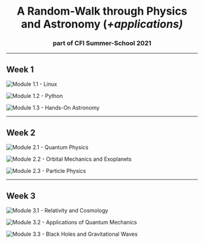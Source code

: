 <h1 align='center'>A Random-Walk through Physics and 
Astronomy (<i>+applications)</i></h1>
<h3 align='center'>part of CFI Summer-School 2021</h2>
<hr>

## Week 1

![Module 1.1 - Linux](./week-01/linux/)

![Module 1.2 - Python](./week-01/python/)

![Module 1.3 - Hands-On Astronomy](./week-01/hands-on-astronomy)

---

## Week 2

![Module 2.1 - Quantum Physics](./week-02/quantum-physics/)

![Module 2.2 - Orbital Mechanics and Exoplanets](./week-02/orbital-mechanics-and-exoplanets)

![Module 2.3 - Particle Physics](./week-02/particle-physics)

---

## Week 3

![Module 3.1 - Relativity and Cosmology](./week-03/relativity-and-cosmology)

![Module 3.2 - Applications of Quantum Mechanics](./week-03/applications-of-qm)

![Module 3.3 - Black Holes and Gravitational Waves](./week-03/bh-and-gw)
